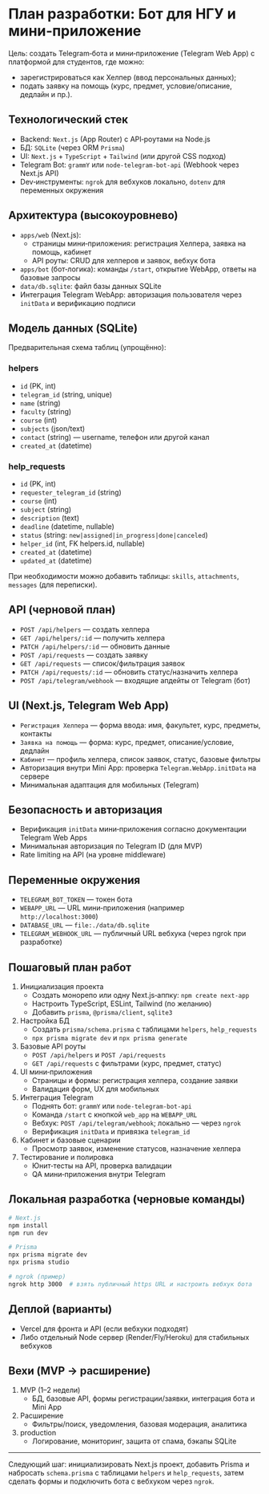 # План разработки: Бот для НГУ и мини‑приложение

Цель: создать Telegram‑бота и мини‑приложение (Telegram Web App) с платформой для студентов, где можно:
- зарегистрироваться как Хелпер (ввод персональных данных);
- подать заявку на помощь (курс, предмет, условие/описание, дедлайн и пр.).

## Технологический стек
- Backend: `Next.js` (App Router) с API‑роутами на Node.js
- БД: `SQLite` (через ORM `Prisma`)
- UI: `Next.js` + `TypeScript` + `Tailwind` (или другой CSS подход)
- Telegram Bot: `grammY` или `node-telegram-bot-api` (Webhook через Next.js API)
- Dev‑инструменты: `ngrok` для вебхуков локально, `dotenv` для переменных окружения

## Архитектура (высокоуровнево)
- `apps/web` (Next.js):
  - страницы мини‑приложения: регистрация Хелпера, заявка на помощь, кабинет
  - API роуты: CRUD для хелперов и заявок, вебхук бота
- `apps/bot` (бот‑логика): команды `/start`, открытие WebApp, ответы на базовые запросы
- `data/db.sqlite`: файл базы данных SQLite
- Интеграция Telegram WebApp: авторизация пользователя через `initData` и верификацию подписи

## Модель данных (SQLite)
Предварительная схема таблиц (упрощённо):

### helpers
- `id` (PK, int)
- `telegram_id` (string, unique)
- `name` (string)
- `faculty` (string)
- `course` (int)
- `subjects` (json/text)
- `contact` (string) — username, телефон или другой канал
- `created_at` (datetime)

### help_requests
- `id` (PK, int)
- `requester_telegram_id` (string)
- `course` (int)
- `subject` (string)
- `description` (text)
- `deadline` (datetime, nullable)
- `status` (string: `new|assigned|in_progress|done|canceled`)
- `helper_id` (int, FK helpers.id, nullable)
- `created_at` (datetime)
- `updated_at` (datetime)

При необходимости можно добавить таблицы: `skills`, `attachments`, `messages` (для переписки).

## API (черновой план)
- `POST /api/helpers` — создать хелпера
- `GET /api/helpers/:id` — получить хелпера
- `PATCH /api/helpers/:id` — обновить данные
- `POST /api/requests` — создать заявку
- `GET /api/requests` — список/фильтрация заявок
- `PATCH /api/requests/:id` — обновить статус/назначить хелпера
- `POST /api/telegram/webhook` — входящие апдейты от Telegram (бот)

## UI (Next.js, Telegram Web App)
- `Регистрация Хелпера` — форма ввода: имя, факультет, курс, предметы, контакты
- `Заявка на помощь` — форма: курс, предмет, описание/условие, дедлайн
- `Кабинет` — профиль хелпера, список заявок, статус, базовые фильтры
- Авторизация внутри Mini App: проверка `Telegram.WebApp.initData` на сервере
- Минимальная адаптация для мобильных (Telegram)

## Безопасность и авторизация
- Верификация `initData` мини‑приложения согласно документации Telegram Web Apps
- Минимальная авторизация по Telegram ID (для MVP)
- Rate limiting на API (на уровне middleware)

## Переменные окружения
- `TELEGRAM_BOT_TOKEN` — токен бота
- `WEBAPP_URL` — URL мини‑приложения (например `http://localhost:3000`)
- `DATABASE_URL` — `file:./data/db.sqlite`
- `TELEGRAM_WEBHOOK_URL` — публичный URL вебхука (через ngrok при разработке)

## Пошаговый план работ
1. Инициализация проекта
   - Создать монорепо или одну Next.js‑аппку: `npm create next-app`
   - Настроить TypeScript, ESLint, Tailwind (по желанию)
   - Добавить `prisma`, `@prisma/client`, `sqlite3`
2. Настройка БД
   - Создать `prisma/schema.prisma` с таблицами `helpers`, `help_requests`
   - `npx prisma migrate dev` и `npx prisma generate`
3. Базовые API роуты
   - `POST /api/helpers` и `POST /api/requests`
   - `GET /api/requests` с фильтрами (курс, предмет, статус)
4. UI мини‑приложения
   - Страницы и формы: регистрация хелпера, создание заявки
   - Валидация форм, UX для мобильных
5. Интеграция Telegram
   - Поднять бот: `grammY` или `node-telegram-bot-api`
   - Команда `/start` с кнопкой `web_app` на `WEBAPP_URL`
   - Вебхук: `POST /api/telegram/webhook`; локально — через `ngrok`
   - Верификация `initData` и привязка `telegram_id`
6. Кабинет и базовые сценарии
   - Просмотр заявок, изменение статусов, назначение хелпера
7. Тестирование и полировка
   - Юнит‑тесты на API, проверка валидации
   - QA мини‑приложения внутри Telegram

## Локальная разработка (черновые команды)
```bash
# Next.js
npm install
npm run dev

# Prisma
npx prisma migrate dev
npx prisma studio

# ngrok (пример)
ngrok http 3000  # взять публичный https URL и настроить вебхук бота
```

## Деплой (варианты)
- Vercel для фронта и API (если вебхуки подходят)
- Либо отдельный Node сервер (Render/Fly/Heroku) для стабильных вебхуков

## Вехи (MVP → расширение)
1. MVP (1–2 недели)
   - БД, базовые API, формы регистрации/заявки, интеграция бота и Mini App
2. Расширение
   - Фильтры/поиск, уведомления, базовая модерация, аналитика
3. production
   - Логирование, мониторинг, защита от спама, бэкапы SQLite

---

Следующий шаг: инициализировать Next.js проект, добавить Prisma и набросать `schema.prisma` с таблицами `helpers` и `help_requests`, затем сделать формы и подключить бота с вебхуком через `ngrok`.